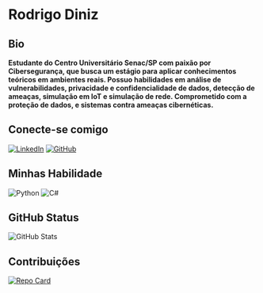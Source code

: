 #  Rodrigo Diniz

## Bio

**Estudante do Centro Universitário Senac/SP com paixão por
Cibersegurança, que busca um estágio para aplicar conhecimentos
teóricos em ambientes reais. Possuo habilidades em análise de
vulnerabilidades, privacidade e confidencialidade de dados, detecção de
ameaças, simulação em IoT e simulação de rede. Comprometido com a
proteção de dados, e sistemas contra ameaças cibernéticas.**


## Conecte-se comigo

[![LinkedIn](https://img.shields.io/badge/LinkedIn-000?style=for-the-badge&logo=linkedin&logoColor=0E76A8)](https://www.linkedin.com/in/rodrigo-martins-601052187/) [![GitHub](https://img.shields.io/badge/GitHub-000?style=for-the-badge&logo=github&logoColor=white)](https://github.com/Chooris) 

## Minhas Habilidade

![Python](https://img.shields.io/badge/Python-000?style=for-the-badge&logo=python) ![C#](https://img.shields.io/badge/C%23-000?style=for-the-badge&logo=c-sharp&logoColor=823085)

## GitHub Status

![GitHub Stats](https://github-readme-stats.vercel.app/api?username=Chooris&theme=transparent&bg_color=000&border_color=30A3DC&show_icons=true&icon_color=30A3DC&title_color=E94D5F&text_color=FFF&hide_title=true&hide=stars) 

## Contribuições

[![Repo Card](https://github-readme-stats.vercel.app/api/pin/?username=Chooris&repo=LAB.DIO-OPEN.SOURCE&bg_color=000&border_color=30A3DC&show_icons=true&icon_color=30A3DC&title_color=E94D5F&text_color=FFF)](https://github.com/Chooris/LAB.DIO-OPEN.SOURCE)




